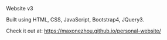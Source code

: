 Website v3

Built using HTML, CSS, JavaScript, Bootstrap4, JQuery3.

Check it out at: https://maxonezhou.github.io/personal-website/
